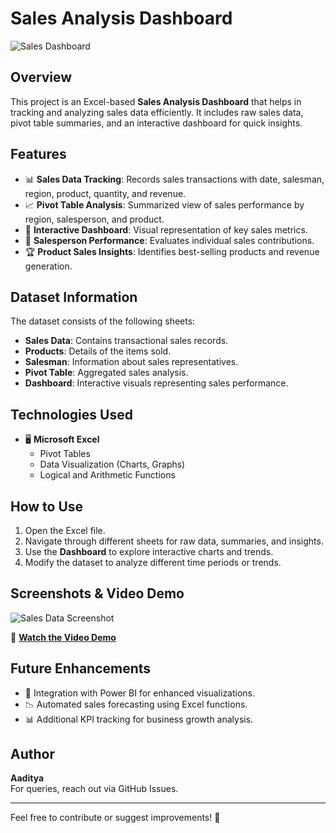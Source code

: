# Sales Analysis Dashboard

![Sales Dashboard](path/to/screenshot.png)

## Overview
This project is an Excel-based **Sales Analysis Dashboard** that helps in tracking and analyzing sales data efficiently. It includes raw sales data, pivot table summaries, and an interactive dashboard for quick insights.

## Features
- 📊 **Sales Data Tracking**: Records sales transactions with date, salesman, region, product, quantity, and revenue.
- 📈 **Pivot Table Analysis**: Summarized view of sales performance by region, salesperson, and product.
- 📌 **Interactive Dashboard**: Visual representation of key sales metrics.
- 👥 **Salesperson Performance**: Evaluates individual sales contributions.
- 🏆 **Product Sales Insights**: Identifies best-selling products and revenue generation.

## Dataset Information
The dataset consists of the following sheets:
- **Sales Data**: Contains transactional sales records.
- **Products**: Details of the items sold.
- **Salesman**: Information about sales representatives.
- **Pivot Table**: Aggregated sales analysis.
- **Dashboard**: Interactive visuals representing sales performance.

## Technologies Used
- 🖥️ **Microsoft Excel**
  - Pivot Tables
  - Data Visualization (Charts, Graphs)
  - Logical and Arithmetic Functions

## How to Use
1. Open the Excel file.
2. Navigate through different sheets for raw data, summaries, and insights.
3. Use the **Dashboard** to explore interactive charts and trends.
4. Modify the dataset to analyze different time periods or trends.

## Screenshots & Video Demo
![Sales Data Screenshot](path/to/sales-data-screenshot.png)

🎥 **[Watch the Video Demo](path/to/video.mp4)**

## Future Enhancements
- 🚀 Integration with Power BI for enhanced visualizations.
- 📉 Automated sales forecasting using Excel functions.
- 📊 Additional KPI tracking for business growth analysis.

## Author
**Aaditya**  
For queries, reach out via GitHub Issues.

---
Feel free to contribute or suggest improvements! 🚀

